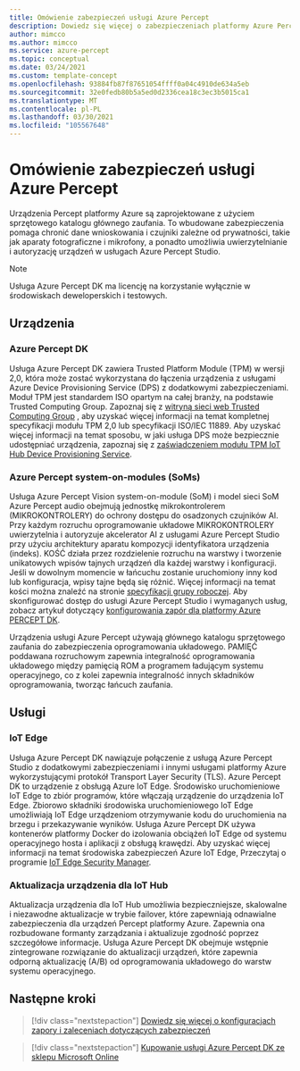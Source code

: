 ```yaml
---
title: Omówienie zabezpieczeń usługi Azure Percept
description: Dowiedz się więcej o zabezpieczeniach platformy Azure Percept
author: mimcco
ms.author: mimcco
ms.service: azure-percept
ms.topic: conceptual
ms.date: 03/24/2021
ms.custom: template-concept
ms.openlocfilehash: 93884fb87f87651054ffff0a04c4910de634a5eb
ms.sourcegitcommit: 32e0fedb80b5a5ed0d2336cea18c3ec3b5015ca1
ms.translationtype: MT
ms.contentlocale: pl-PL
ms.lasthandoff: 03/30/2021
ms.locfileid: "105567648"
---
```

# <a name="azure-percept-security-overview"></a>Omówienie zabezpieczeń usługi Azure Percept

Urządzenia Percept platformy Azure są zaprojektowane z użyciem sprzętowego katalogu głównego zaufania. To wbudowane zabezpieczenia pomaga chronić dane wnioskowania i czujniki zależne od prywatności, takie jak aparaty fotograficzne i mikrofony, a ponadto umożliwia uwierzytelnianie i autoryzację urządzeń w usługach Azure Percept Studio.

> [!NOTE]
> Usługa Azure Percept DK ma licencję na korzystanie wyłącznie w środowiskach deweloperskich i testowych.

## <a name="devices"></a>Urządzenia

### <a name="azure-percept-dk"></a>Azure Percept DK

Usługa Azure Percept DK zawiera Trusted Platform Module (TPM) w wersji 2,0, która może zostać wykorzystana do łączenia urządzenia z usługami Azure Device Provisioning Service (DPS) z dodatkowymi zabezpieczeniami. Moduł TPM jest standardem ISO opartym na całej branży, na podstawie Trusted Computing Group. Zapoznaj się z [witryną sieci web Trusted Computing Group](https://trustedcomputinggroup.org/resource/tpm-library-specification/) , aby uzyskać więcej informacji na temat kompletnej specyfikacji modułu TPM 2,0 lub specyfikacji ISO/IEC 11889. Aby uzyskać więcej informacji na temat sposobu, w jaki usługa DPS może bezpiecznie udostępniać urządzenia, zapoznaj się z [zaświadczeniem modułu TPM IoT Hub Device Provisioning Service](../iot-dps/concepts-tpm-attestation.md).

### <a name="azure-percept-system-on-modules-soms"></a>Azure Percept system-on-modules (SoMs)

Usługa Azure Percept Vision system-on-module (SoM) i model sieci SoM Azure Percept audio obejmują jednostkę mikrokontrolerem (MIKROKONTROLERY) do ochrony dostępu do osadzonych czujników AI. Przy każdym rozruchu oprogramowanie układowe MIKROKONTROLERY uwierzytelnia i autoryzuje akcelerator AI z usługami Azure Percept Studio przy użyciu architektury aparatu kompozycji identyfikatora urządzenia (indeks). KOŚĆ działa przez rozdzielenie rozruchu na warstwy i tworzenie unikatowych wpisów tajnych urządzeń dla każdej warstwy i konfiguracji. Jeśli w dowolnym momencie w łańcuchu zostanie uruchomiony inny kod lub konfiguracja, wpisy tajne będą się różnić. Więcej informacji na temat kości można znaleźć na stronie [specyfikacji grupy roboczej](https://trustedcomputinggroup.org/work-groups/dice-architectures/). Aby skonfigurować dostęp do usługi Azure Percept Studio i wymaganych usług, zobacz artykuł dotyczący [konfigurowania zapór dla platformy Azure PERCEPT DK](concept-security-configuration.md).

Urządzenia usługi Azure Percept używają głównego katalogu sprzętowego zaufania do zabezpieczenia oprogramowania układowego. PAMIĘĆ poddawana rozruchowym zapewnia integralność oprogramowania układowego między pamięcią ROM a programem ładującym systemu operacyjnego, co z kolei zapewnia integralność innych składników oprogramowania, tworząc łańcuch zaufania.

## <a name="services"></a>Usługi

### <a name="iot-edge"></a>IoT Edge

Usługa Azure Percept DK nawiązuje połączenie z usługą Azure Percept Studio z dodatkowymi zabezpieczeniami i innymi usługami platformy Azure wykorzystującymi protokół Transport Layer Security (TLS). Azure Percept DK to urządzenie z obsługą Azure IoT Edge. Środowisko uruchomieniowe IoT Edge to zbiór programów, które włączają urządzenie do urządzenia IoT Edge. Zbiorowo składniki środowiska uruchomieniowego IoT Edge umożliwiają IoT Edge urządzeniom otrzymywanie kodu do uruchomienia na brzegu i przekazywanie wyników. Usługa Azure Percept DK używa kontenerów platformy Docker do izolowania obciążeń IoT Edge od systemu operacyjnego hosta i aplikacji z obsługą krawędzi. Aby uzyskać więcej informacji na temat środowiska zabezpieczeń Azure IoT Edge, Przeczytaj o programie [IoT Edge Security Manager](../iot-edge/iot-edge-security-manager.md).

### <a name="device-update-for-iot-hub"></a>Aktualizacja urządzenia dla IoT Hub

Aktualizacja urządzenia dla IoT Hub umożliwia bezpieczniejsze, skalowalne i niezawodne aktualizacje w trybie failover, które zapewniają odnawialne zabezpieczenia dla urządzeń Percept platformy Azure. Zapewnia ona rozbudowane formanty zarządzania i aktualizuje zgodność poprzez szczegółowe informacje. Usługa Azure Percept DK obejmuje wstępnie zintegrowane rozwiązanie do aktualizacji urządzeń, które zapewnia odporną aktualizację (A/B) od oprogramowania układowego do warstw systemu operacyjnego.

## <a name="next-steps"></a>Następne kroki

> [!div class="nextstepaction"]
> [Dowiedz się więcej o konfiguracjach zapory i zaleceniach dotyczących zabezpieczeń](concept-security-configuration.md)

> [!div class="nextstepaction"]
> [Kupowanie usługi Azure Percept DK ze sklepu Microsoft Online](https://go.microsoft.com/fwlink/p/?LinkId=2155270)
